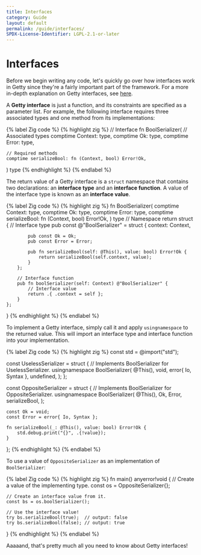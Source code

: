 ```yaml
---
title: Interfaces
category: Guide
layout: default
permalink: /guide/interfaces/
SPDX-License-Identifier: LGPL-2.1-or-later
---
```


# Interfaces

Before we begin writing any code, let's quickly go over how interfaces work in Getty since they're a fairly important part of the framework.
For a more in-depth explanation on Getty interfaces, see [here]().

A __Getty interface__ is just a function, and its constraints are specified as a parameter list. For example, the following interface requires three associated types and one method from its implementations:

{% label Zig code %}
{% highlight zig %}
// Interface
fn BoolSerializer(
    // Associated types
    comptime Context: type,
    comptime Ok: type,
    comptime Error: type,

    // Required methods
    comptime serializeBool: fn (Context, bool) Error!Ok,
) type
{% endhighlight %}
{% endlabel %}

The return value of a Getty interface is a `struct` namespace that contains two declarations: an __interface type__ and an __interface function__. A value of the interface type is known as an __interface value__.

{% label Zig code %}
{% highlight zig %}
fn BoolSerializer(
    comptime Context: type,
    comptime Ok: type,
    comptime Error: type,
    comptime serializeBool: fn (Context, bool) Error!Ok,
) type
    // Namespace
    return struct {
        // Interface type
        pub const @"BoolSerializer" = struct {
            context: Context,

            pub const Ok = Ok;
            pub const Error = Error;

            pub fn serializeBool(self: @This(), value: bool) Error!Ok {
                return serializeBool(self.context, value);
            }
        };

        // Interface function
        pub fn boolSerializer(self: Context) @"BoolSerializer" {
            // Interface value
            return .{ .context = self };
        }
    };
}
{% endhighlight %}
{% endlabel %}

To implement a Getty interface, simply call it and apply `usingnamespace` to the returned value. This will import an interface type and interface function into your implementation.

{% label Zig code %}
{% highlight zig %}
const std = @import("std");

const UselessSerializer = struct {
    // Implements BoolSerializer for UselessSerializer.
    usingnamespace BoolSerializer(
        @This(),
        void,
        error{ Io, Syntax },
        undefined,
    );
};

const OppositeSerializer = struct {
    // Implements BoolSerializer for OppositeSerializer.
    usingnamespace BoolSerializer(
        @This(),
        Ok,
        Error,
        serializeBool,
    );

    const Ok = void;
    const Error = error{ Io, Syntax };

    fn serializeBool(_: @This(), value: bool) Error!Ok {
        std.debug.print("{}", .{!value});
    }
};
{% endhighlight %}
{% endlabel %}

To use a value of `OppositeSerializer` as an implementation of `BoolSerializer`:

{% label Zig code %}
{% highlight zig %}
fn main() anyerror!void {
    // Create a value of the implementing type.
    const os = OppositeSerializer{};

    // Create an interface value from it.
    const bs = os.boolSerializer();

    // Use the interface value!
    try bs.serializeBool(true);  // output: false
    try bs.serializeBool(false); // output: true
}
{% endhighlight %}
{% endlabel %}

Aaaaand, that's pretty much all you need to know about Getty interfaces!
